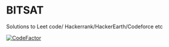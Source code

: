 # BITSAT


Solutions to Leet code/ Hackerrank/HackerEarth/Codeforce etc

[![CodeFactor](https://www.codefactor.io/repository/github/qeycoder/bitsat/badge)](https://www.codefactor.io/repository/github/qeycoder/bitsat)
